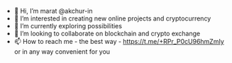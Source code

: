 - 👋 Hi, I’m marat @akchur-in
- 👀 I’m interested in creating new online projects and cryptocurrency
- 🌱 I’m currently exploring possibilities
- 💞️ I’m looking to collaborate on blockchain and crypto exchange
- 📫 How to reach me - the best way - https://t.me/+RPr_P0cU96hmZmIy or in any way convenient for you

<!---
akchur-in/akchur-in is a ✨ special ✨ repository because its `README.md` (this file) appears on your GitHub profile.
You can click the Preview link to take a look at your changes.
--->
